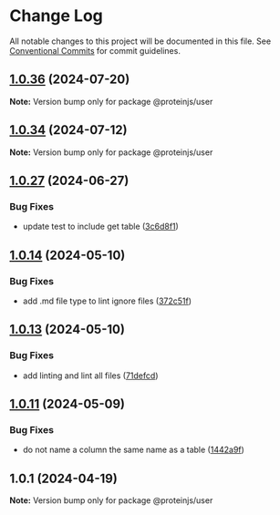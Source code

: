 # Change Log

All notable changes to this project will be documented in this file.
See [Conventional Commits](https://conventionalcommits.org) for commit guidelines.

## [1.0.36](https://github.com/proteinjs/user/compare/@proteinjs/user@1.0.35...@proteinjs/user@1.0.36) (2024-07-20)

**Note:** Version bump only for package @proteinjs/user





## [1.0.34](https://github.com/proteinjs/user/compare/@proteinjs/user@1.0.33...@proteinjs/user@1.0.34) (2024-07-12)

**Note:** Version bump only for package @proteinjs/user





## [1.0.27](https://github.com/proteinjs/user/compare/@proteinjs/user@1.0.26...@proteinjs/user@1.0.27) (2024-06-27)


### Bug Fixes

* update test to include get table ([3c6d8f1](https://github.com/proteinjs/user/commit/3c6d8f15c183ccf7171cfcb1975e7cef0a2ee7c0))





## [1.0.14](https://github.com/proteinjs/user/compare/@proteinjs/user@1.0.13...@proteinjs/user@1.0.14) (2024-05-10)


### Bug Fixes

* add .md file type to lint ignore files ([372c51f](https://github.com/proteinjs/user/commit/372c51fdc0a48c8559321862e3b7cebe05e4955d))





## [1.0.13](https://github.com/proteinjs/user/compare/@proteinjs/user@1.0.12...@proteinjs/user@1.0.13) (2024-05-10)

### Bug Fixes

- add linting and lint all files ([71defcd](https://github.com/proteinjs/user/commit/71defcd78dc479d2eef1f624c746c879f4e31daa))

## [1.0.11](https://github.com/proteinjs/user/compare/@proteinjs/user@1.0.10...@proteinjs/user@1.0.11) (2024-05-09)

### Bug Fixes

- do not name a column the same name as a table ([1442a9f](https://github.com/proteinjs/user/commit/1442a9f665f88feafa8ccb83631ef2fb7d741f20))

## 1.0.1 (2024-04-19)

**Note:** Version bump only for package @proteinjs/user
